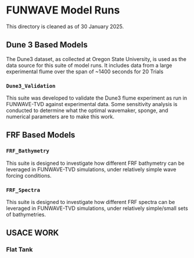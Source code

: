 # FUNWAVE Model Runs
This directory is cleaned as of 30 January 2025.

## Dune 3 Based Models
The Dune3 dataset, as collected at Oregon State University, is used as the data source for this suite of model runs. It includes data from a large experimental flume over the span of ~1400 seconds for 20 Trials

### `Dune3_Validation`
This suite was developed to validate the Dune3 flume experiment as run in FUNWAVE-TVD against experimental data. Some sensitivity analysis is conducted to determine what the optimal wavemaker, sponge, and numerical parameters are to make this work.

## FRF Based Models
### `FRF_Bathymetry`
This suite is designed to investigate how different FRF bathymetry can be leveraged in FUNWAVE-TVD simulations, under relatively simple wave forcing conditions.

### `FRF_Spectra`
This suite is designed to investigate how different FRF spectra can be leveraged in FUNWAVE-TVD simulations, under relatively simple/small sets of bathymetries.

## USACE WORK
### Flat Tank

